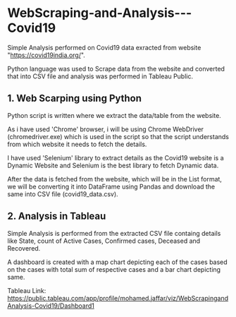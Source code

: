 # WebScraping-and-Analysis---Covid19

Simple Analysis performed on Covid19 data exracted from website "https://covid19india.org/".

Python language was used to Scrape data from the website and converted that into CSV file and analysis was performed in Tableau Public.

## 1. Web Scarping using Python

Python script is written where we extract the data/table from the website.

As i have used 'Chrome' browser, i will be using Chrome WebDriver (chromedriver.exe) which is used in the script so that the script understands from which website it needs to fetch the details.

I have used 'Selenium' library to extract details as the Covid19 website is a Dynamic Website and Selenium is the best library to fetch Dynamic data.

After the data is fetched from the website, which will be in the List format, we will be converting it into DataFrame using Pandas and download the same into CSV file (covid19_data.csv).



## 2. Analysis in Tableau

Simple Analysis is performed from the extracted CSV file containg details like State, count of Active Cases, Confirmed cases, Deceased and Recovered.

A dashboard is created with a map chart depicting each of the cases based on the cases with total sum of respective cases and a bar chart depicting same.

Tableau Link: https://public.tableau.com/app/profile/mohamed.jaffar/viz/WebScrapingandAnalysis-Covid19/Dashboard1

